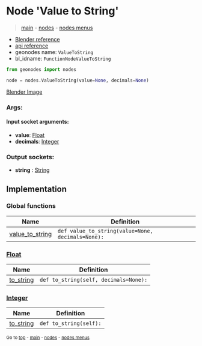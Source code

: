 # Node 'Value to String'

> [main](../structure.md) - [nodes](nodes.md) - [nodes menus](nodes_menus.md)

- [Blender reference](https://docs.blender.org/manual/en/latest/modeling/geometry_nodes/text/value_to_string.html)
- [api reference](https://docs.blender.org/api/current/bpy.types.FunctionNodeValueToString.html)
- geonodes name: `ValueToString`
- bl_idname: `FunctionNodeValueToString`

```python
from geonodes import nodes

node = nodes.ValueToString(value=None, decimals=None)
```

[Blender Image](self.node_image_ref)

### Args:

#### Input socket arguments:

- **value**: [Float](Float.md)
- **decimals**: [Integer](Integer.md)

### Output sockets:

- **string** : [String](String.md)

## Implementation

### Global functions

| Name | Definition |
|------|------------|
 | [value_to_string](A.md#value_to_string) | `def value_to_string(value=None, decimals=None):` |

### [Float](Float.md)

| Name | Definition |
|------|------------|
 | [to_string](Float.md#to_string) | `def to_string(self, decimals=None):` |

### [Integer](Integer.md)

| Name | Definition |
|------|------------|
 | [to_string](Integer.md#to_string) | `def to_string(self):` |

<sub>Go to [top](#node-Value-to-String) - [main](../structure.md) - [nodes](nodes.md) - [nodes menus](nodes_menus.md)</sub>

